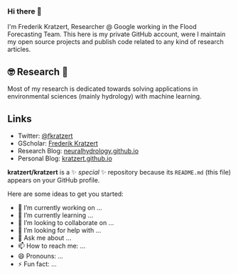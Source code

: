 ### Hi there 👋

I'm Frederik Kratzert, Researcher @ Google working in the Flood Forecasting Team. This here is my private GitHub account, were I maintain my open source projects and publish code related to any kind of research articles.

## :nerd_face: Research :thinking:

Most of my research is dedicated towards solving applications in environmental sciences (mainly hydrology) with machine learning.

## Links
- Twitter: [@fkratzert](https://twitter.com/fkratzert)
- GScholar: [Frederik Kratzert](https://scholar.google.com/citations?user=iDLXy_EAAAAJ&hl=de)
- Research Blog: [neuralhydrology.github.io](https://neuralhydrology.github.io/)
- Personal Blog: [kratzert.github.io](https://kratzert.github.io)

**kratzert/kratzert** is a ✨ _special_ ✨ repository because its `README.md` (this file) appears on your GitHub profile.

Here are some ideas to get you started:

- 🔭 I’m currently working on ...
- 🌱 I’m currently learning ...
- 👯 I’m looking to collaborate on ...
- 🤔 I’m looking for help with ...
- 💬 Ask me about ...
- 📫 How to reach me: ...
- 😄 Pronouns: ...
- ⚡ Fun fact: ...
